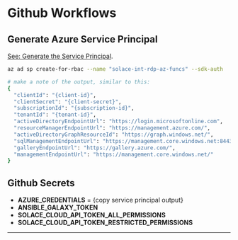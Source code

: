 # Github Workflows

## Generate Azure Service Principal

[See: Generate the Service Principal](https://docs.microsoft.com/en-gb/cli/azure/ad/sp?view=azure-cli-latest#az_ad_sp_create_for_rbac).


````bash
az ad sp create-for-rbac --name "solace-int-rdp-az-funcs" --sdk-auth

# make a note of the output, similar to this:
{
  "clientId": "{client-id}",
  "clientSecret": "{client-secret}",
  "subscriptionId": "{subscription-id}",
  "tenantId": "{tenant-id}",
  "activeDirectoryEndpointUrl": "https://login.microsoftonline.com",
  "resourceManagerEndpointUrl": "https://management.azure.com/",
  "activeDirectoryGraphResourceId": "https://graph.windows.net/",
  "sqlManagementEndpointUrl": "https://management.core.windows.net:8443/",
  "galleryEndpointUrl": "https://gallery.azure.com/",
  "managementEndpointUrl": "https://management.core.windows.net/"
}

````

## Github Secrets

- **AZURE_CREDENTIALS** = {copy service principal output}
- **ANSIBLE_GALAXY_TOKEN**
- **SOLACE_CLOUD_API_TOKEN_ALL_PERMISSIONS**
- **SOLACE_CLOUD_API_TOKEN_RESTRICTED_PERMISSIONS**



---
